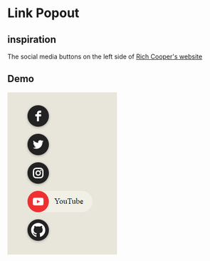 # Link Popout

## inspiration

The social media buttons on the left side of [Rich Cooper's website](https://richcooper.ca)

## Demo

![Demo Image](/demo/image.PNG)
